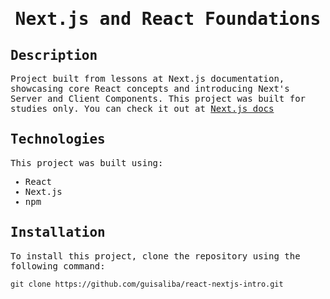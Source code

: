 <samp>
  <h1 align="center">
    Next.js and React Foundations
  </h1>

## Description
Project built from lessons at Next.js documentation, showcasing core React concepts and introducing Next's Server and Client Components.
This project was built for studies only. You can check it out at [Next.js docs](https://nextjs.org/learn/react-foundation)
## Technologies

This project was built using:

- React
- Next.js
- npm

## Installation

To install this project, clone the repository using the following command:

```
git clone https://github.com/guisaliba/react-nextjs-intro.git
```

</samp>
